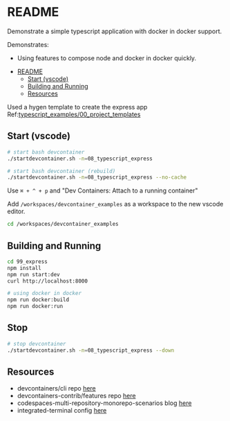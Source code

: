 # README

Demonstrate a simple typescript application with docker in docker support.  

Demonstrates:

* Using features to compose node and docker in docker quickly.  

- [README](#readme)
  - [Start (vscode)](#start-vscode)
  - [Building and Running](#building-and-running)
  - [Resources](#resources)

Used a hygen template to create the express app Ref:[typescript_examples/00_project_templates](https://github.com/chrisguest75/typescript_examples/tree/master/00_project_templates)  

## Start (vscode)

```sh
# start bash devcontainer
./startdevcontainer.sh -n=08_typescript_express

# start bash devcontainer (rebuild)
./startdevcontainer.sh -n=08_typescript_express --no-cache
```

Use `⌘ + ^ + p` and "Dev Containers: Attach to a running container"

Add `/workspaces/devcontainer_examples` as a workspace to the new vscode editor.  

```sh
cd /workspaces/devcontainer_examples
```

## Building and Running

```sh
cd 99_express       
npm install       
npm run start:dev  
curl http://localhost:8000   

# using docker in docker
npm run docker:build   
npm run docker:run           
```

## Stop

```sh
# stop devcontainer
./startdevcontainer.sh -n=08_typescript_express --down
```

## Resources

* devcontainers/cli repo [here](https://github.com/devcontainers/cli)  
* devcontainers-contrib/features repo [here](https://github.com/devcontainers-contrib/features)
* codespaces-multi-repository-monorepo-scenarios blog [here](https://github.blog/2022-04-20-codespaces-multi-repository-monorepo-scenarios/)  
* integrated-terminal config [here](https://code.visualstudio.com/docs/editor/integrated-terminal)  

